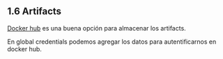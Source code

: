 ## 1.6 Artifacts

[Docker hub](https://hub.docker.com/) es una buena opción para almacenar
los artifacts.

En global credentials podemos agregar los datos para autentificarnos en
docker hub.
